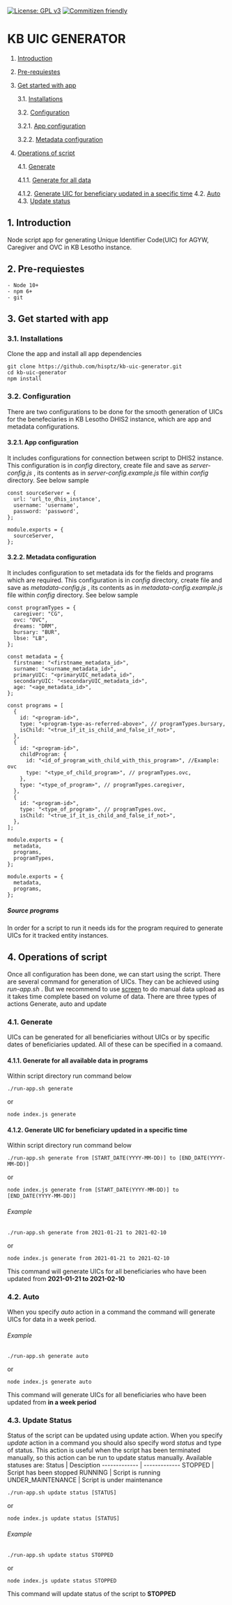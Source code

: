 [![License: GPL v3](https://img.shields.io/badge/License-GPLv3-blue.svg)](https://www.gnu.org/licenses/gpl-3.0) [![Commitizen friendly](https://img.shields.io/badge/commitizen-friendly-brightgreen.svg)](http://commitizen.github.io/cz-cli/)

# KB UIC GENERATOR

1.  [Introduction](#Introduction)

2.  [Pre-requiestes](#Pre-requiestes)

3.  [Get started with app](#Getstartedwithapp)

    3.1. [Installations](#Installations)

    3.2. [Configuration](#Configuration)

    3.2.1. [App configuration](#Appconfiguration)

    3.2.2. [Metadata configuration](#Metadataconfiguration)

4.  [Operations of script](#Operationsofscript)

    4.1. [Generate](#Generate)

    4.1.1. [Generate for all data](#GenerateForAllUICs)

    4.1.2. [Generate UIC for beneficiary updated in a specific time](#GenerateForSpecificTime)
    4.2. [Auto](#Auto)
    4.3. [Update status](#Update)

## 1. <a name='Introduction'></a>Introduction

Node script app for generating Unique Identifier Code(UIC) for AGYW, Caregiver and OVC in KB Lesotho instance.

## 2. <a name='Pre-requiestes'></a>Pre-requiestes

```
- Node 10+
- npm 6+
- git
```

## 3. <a name='Getstartedwithapp'></a>Get started with app

### 3.1. <a name='Installations'></a>Installations

Clone the app and install all app dependencies

```
git clone https://github.com/hisptz/kb-uic-generator.git
cd kb-uic-generator
npm install
```

### 3.2. <a name='Configuration'></a>Configuration

There are two configurations to be done for the smooth generation of UICs for the benefeciaries in KB Lesotho DHIS2 instance, which are app and metadata configurations.

#### 3.2.1. <a name='Appconfiguration'></a>App configuration

It includes configurations for connection between script to DHIS2 instance. This configuration is in _config_ directory, create file and save as _server-config.js_ , its contents as in _server-config.example.js_ file within _config_ directory. See below sample

```
const sourceServer = {
  url: 'url_to_dhis_instance',
  username: 'username',
  password: 'password',
};

module.exports = {
  sourceServer,
};
```

#### 3.2.2. <a name='Metadataconfiguration'></a>Metadata configuration

It includes configuration to set metadata ids for the fields and programs which are required. This configuration is in _config_ directory, create file and save as _metadata-config.js_ , its contents as in _metadata-config.example.js_ file within _config_ directory. See below sample

```
const programTypes = {
  caregiver: "CG",
  ovc: "OVC",
  dreams: "DRM",
  bursary: "BUR",
  lbse: "LB",
};

const metadata = {
  firstname: "<firstname_metadata_id>",
  surname: "<surname_metadata_id>",
  primaryUIC: "<primaryUIC_metadata_id>",
  secondaryUIC: "<secondaryUIC_metadata_id>",
  age: "<age_metadata_id>",
};

const programs = [
  {
    id: "<program-id>",
    type: "<program-type-as-referred-above>", // programTypes.bursary,
    isChild: "<true_if_it_is_child_and_false_if_not>",
  },
  {
    id: "<program-id>",
    childProgram: {
      id: "<id_of_program_with_child_with_this_program>", //Example: ovc
      type: "<type_of_child_program>", // programTypes.ovc,
    },
    type: "<type_of_program>", // programTypes.caregiver,
  },
  {
    id: "<program-id>",
    type: "<type_of_program>", // programTypes.ovc,
    isChild: "<true_if_it_is_child_and_false_if_not>",
  },
];

module.exports = {
  metadata,
  programs,
  programTypes,
};

module.exports = {
  metadata,
  programs,
};

```

##### Source programs

In order for a script to run it needs ids for the program required to generate UICs for it tracked entity instances.

## 4. <a name='Operationsofscript'></a>Operations of script

Once all configuration has been done, we can start using the script. There are several command for generation of UICs. They can be achieved using _run-app.sh_ . But we recommend to use [screen](https://linuxize.com/post/how-to-use-linux-screen/) to do manual data upload as it takes time complete based on volume of data. There are three types of actions Generate, auto and update

### 4.1. <a name='Generate'></a>Generate

UICs can be generated for all beneficiaries without UICs or by specific dates of beneficiaries updated. All of these can be specified in a comaand.

#### 4.1.1. <a name='GenerateForAllUICs'></a>Generate for all available data in programs

Within script directory run command below

```
./run-app.sh generate
```

or

```
node index.js generate
```

#### 4.1.2. <a name='GenerateForSpecificTime'></a>Generate UIC for beneficiary updated in a specific time

Within script directory run command below

```
./run-app.sh generate from [START_DATE(YYYY-MM-DD)] to [END_DATE(YYYY-MM-DD)]
```

or

```
node index.js generate from [START_DATE(YYYY-MM-DD)] to [END_DATE(YYYY-MM-DD)]
```

###### Example

```
./run-app.sh generate from 2021-01-21 to 2021-02-10
```

or

```
node index.js generate from 2021-01-21 to 2021-02-10
```

This command will generate UICs for all beneficiaries who have been updated from **2021-01-21 to 2021-02-10**

### 4.2. <a name='Auto'></a>Auto

When you specify _auto_ action in a command the command will generate UICs for data in a week period.

###### Example

```
./run-app.sh generate auto
```

or

```
node index.js generate auto
```

This command will generate UICs for all beneficiaries who have been updated from **in a week period**

### 4.3. <a name='Update'></a>Update Status

Status of the script can be updated using update action. When you specify _update_ action in a command you should also specify word _status_ and type of status. This action is useful when the script has been terminated manually, so this action can be run to update status manually.
Available statuses are:
Status | Desciption
------------- | -------------
STOPPED | Script has been stopped
RUNNING | Script is running
UNDER_MAINTENANCE | Script is under maintenance

```
./run-app.sh update status [STATUS]
```

or

```
node index.js update status [STATUS]
```

###### Example

```
./run-app.sh update status STOPPED
```

or

```
node index.js update status STOPPED
```

This command will update status of the script to **STOPPED**

